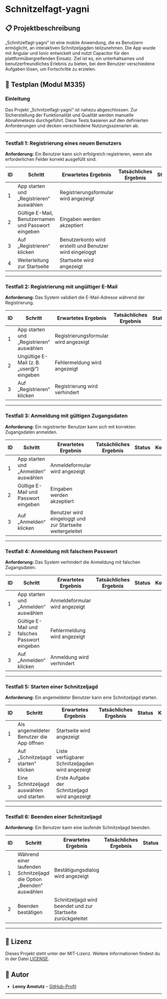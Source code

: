 # Schnitzelfagt-yagni

## 📋 Projektbeschreibung

„Schnitzelfagt-yagni“ ist eine mobile Anwendung, die es Benutzern ermöglicht, an interaktiven Schnitzeljagden teilzunehmen. Die App wurde mit Angular und Ionic entwickelt und nutzt Capacitor für den plattformübergreifenden Einsatz. Ziel ist es, ein unterhaltsames und benutzerfreundliches Erlebnis zu bieten, bei dem Benutzer verschiedene Aufgaben lösen, um Fortschritte zu erzielen.

## 🧪 Testplan (Modul M335)

### Einleitung

Das Projekt „Schnitzelfagt-yagni“ ist nahezu abgeschlossen. Zur Sicherstellung der Funktionalität und Qualität werden manuelle Abnahmetests durchgeführt. Diese Tests basieren auf den definierten Anforderungen und decken verschiedene Nutzungsszenarien ab.

---

### Testfall 1: Registrierung eines neuen Benutzers

**Anforderung:** Ein Benutzer kann sich erfolgreich registrieren, wenn alle erforderlichen Felder korrekt ausgefüllt sind.

| ID | Schritt                                                                 | Erwartetes Ergebnis                             | Tatsächliches Ergebnis | Status | Kommentar |
|----|-------------------------------------------------------------------------|-------------------------------------------------|------------------------|--------|-----------|
| 1  | App starten und „Registrieren“ auswählen                                | Registrierungsformular wird angezeigt           |                        |        |           |
| 2  | Gültige E-Mail, Benutzernamen und Passwort eingeben                     | Eingaben werden akzeptiert                      |                        |        |           |
| 3  | Auf „Registrieren“ klicken                                              | Benutzerkonto wird erstellt und Benutzer wird eingeloggt |                        |        |           |
| 4  | Weiterleitung zur Startseite                                            | Startseite wird angezeigt                       |                        |        |           |

---

### Testfall 2: Registrierung mit ungültiger E-Mail

**Anforderung:** Das System validiert die E-Mail-Adresse während der Registrierung.

| ID | Schritt                                                                 | Erwartetes Ergebnis                             | Tatsächliches Ergebnis | Status | Kommentar |
|----|-------------------------------------------------------------------------|-------------------------------------------------|------------------------|--------|-----------|
| 1  | App starten und „Registrieren“ auswählen                                | Registrierungsformular wird angezeigt           |                        |        |           |
| 2  | Ungültige E-Mail (z. B. „user@“) eingeben                               | Fehlermeldung wird angezeigt                    |                        |        |           |
| 3  | Auf „Registrieren“ klicken                                              | Registrierung wird verhindert                   |                        |        |           |

---

### Testfall 3: Anmeldung mit gültigen Zugangsdaten

**Anforderung:** Ein registrierter Benutzer kann sich mit korrekten Zugangsdaten anmelden.

| ID | Schritt                                                                 | Erwartetes Ergebnis                             | Tatsächliches Ergebnis | Status | Kommentar |
|----|-------------------------------------------------------------------------|-------------------------------------------------|------------------------|--------|-----------|
| 1  | App starten und „Anmelden“ auswählen                                    | Anmeldeformular wird angezeigt                  |                        |        |           |
| 2  | Gültige E-Mail und Passwort eingeben                                    | Eingaben werden akzeptiert                      |                        |        |           |
| 3  | Auf „Anmelden“ klicken                                                  | Benutzer wird eingeloggt und zur Startseite weitergeleitet |                        |        |           |

---

### Testfall 4: Anmeldung mit falschem Passwort

**Anforderung:** Das System verhindert die Anmeldung mit falschen Zugangsdaten.

| ID | Schritt                                                                 | Erwartetes Ergebnis                             | Tatsächliches Ergebnis | Status | Kommentar |
|----|-------------------------------------------------------------------------|-------------------------------------------------|------------------------|--------|-----------|
| 1  | App starten und „Anmelden“ auswählen                                    | Anmeldeformular wird angezeigt                  |                        |        |           |
| 2  | Gültige E-Mail und falsches Passwort eingeben                           | Fehlermeldung wird angezeigt                    |                        |        |           |
| 3  | Auf „Anmelden“ klicken                                                  | Anmeldung wird verhindert                       |                        |        |           |

---

### Testfall 5: Starten einer Schnitzeljagd

**Anforderung:** Ein angemeldeter Benutzer kann eine Schnitzeljagd starten.

| ID | Schritt                                                                 | Erwartetes Ergebnis                             | Tatsächliches Ergebnis | Status | Kommentar |
|----|-------------------------------------------------------------------------|-------------------------------------------------|------------------------|--------|-----------|
| 1  | Als angemeldeter Benutzer die App öffnen                                | Startseite wird angezeigt                       |                        |        |           |
| 2  | Auf „Schnitzeljagd starten“ klicken                                     | Liste verfügbarer Schnitzeljagden wird angezeigt |                        |        |           |
| 3  | Eine Schnitzeljagd auswählen und starten                                | Erste Aufgabe der Schnitzeljagd wird angezeigt  |                        |        |           |

---

### Testfall 6: Beenden einer Schnitzeljagd

**Anforderung:** Ein Benutzer kann eine laufende Schnitzeljagd beenden.

| ID | Schritt                                                                 | Erwartetes Ergebnis                             | Tatsächliches Ergebnis | Status | Kommentar |
|----|-------------------------------------------------------------------------|-------------------------------------------------|------------------------|--------|-----------|
| 1  | Während einer laufenden Schnitzeljagd die Option „Beenden“ auswählen    | Bestätigungsdialog wird angezeigt               |                        |        |           |
| 2  | Beenden bestätigen                                                      | Schnitzeljagd wird beendet und zur Startseite zurückgeleitet |                        |        |           |

---

## 📄 Lizenz

Dieses Projekt steht unter der MIT-Lizenz. Weitere Informationen findest du in der Datei [LICENSE](LICENSE).

## 👤 Autor

- **Lenny Amstutz** – [GitHub-Profil](https://github.com/LennyAmstutz)

---



